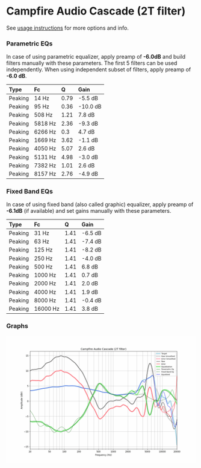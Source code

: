 # Campfire Audio Cascade (2T filter)
See [usage instructions](https://github.com/jaakkopasanen/AutoEq#usage) for more options and info.

### Parametric EQs
In case of using parametric equalizer, apply preamp of **-6.0dB** and build filters manually
with these parameters. The first 5 filters can be used independently.
When using independent subset of filters, apply preamp of **-6.0 dB**.

| Type    | Fc      |    Q | Gain     |
|:--------|:--------|:-----|:---------|
| Peaking | 14 Hz   | 0.79 | -5.5 dB  |
| Peaking | 95 Hz   | 0.36 | -10.0 dB |
| Peaking | 508 Hz  | 1.21 | 7.8 dB   |
| Peaking | 5818 Hz | 2.36 | -9.3 dB  |
| Peaking | 6266 Hz | 0.3  | 4.7 dB   |
| Peaking | 1669 Hz | 3.62 | -1.1 dB  |
| Peaking | 4050 Hz | 5.07 | 2.6 dB   |
| Peaking | 5131 Hz | 4.98 | -3.0 dB  |
| Peaking | 7382 Hz | 1.01 | 2.6 dB   |
| Peaking | 8157 Hz | 2.76 | -4.9 dB  |

### Fixed Band EQs
In case of using fixed band (also called graphic) equalizer, apply preamp of **-6.1dB**
(if available) and set gains manually with these parameters.

| Type    | Fc       |    Q | Gain    |
|:--------|:---------|:-----|:--------|
| Peaking | 31 Hz    | 1.41 | -6.5 dB |
| Peaking | 63 Hz    | 1.41 | -7.4 dB |
| Peaking | 125 Hz   | 1.41 | -8.2 dB |
| Peaking | 250 Hz   | 1.41 | -4.0 dB |
| Peaking | 500 Hz   | 1.41 | 6.8 dB  |
| Peaking | 1000 Hz  | 1.41 | 0.7 dB  |
| Peaking | 2000 Hz  | 1.41 | 2.0 dB  |
| Peaking | 4000 Hz  | 1.41 | 1.9 dB  |
| Peaking | 8000 Hz  | 1.41 | -0.4 dB |
| Peaking | 16000 Hz | 1.41 | 3.8 dB  |

### Graphs
![](./Campfire%20Audio%20Cascade%20(2T%20filter).png)